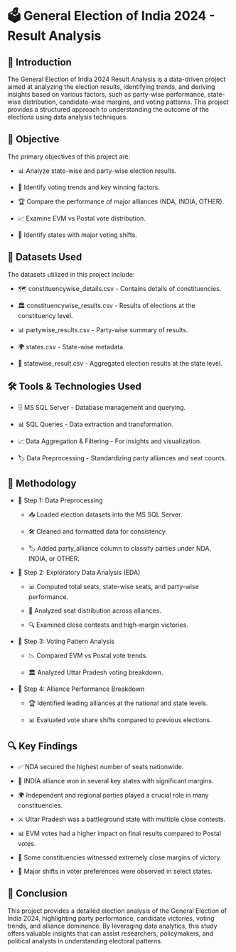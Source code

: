 # 🗳️ General Election of India 2024 - Result Analysis

## 📖  Introduction

The General Election of India 2024 Result Analysis is a data-driven project aimed at analyzing the election results, identifying trends, and deriving insights based on various factors, such as party-wise performance, state-wise distribution, candidate-wise margins, and voting patterns. This project provides a structured approach to understanding the outcome of the elections using data analysis techniques.

## 🎯 Objective

The primary objectives of this project are:

 - 📊 Analyze state-wise and party-wise election results.

 - 🔎 Identify voting trends and key winning factors.

 - 🏆 Compare the performance of major alliances (NDA, INDIA, OTHER).

 - 📈 Examine EVM vs Postal vote distribution.

 - 📍 Identify states with major voting shifts.

## 📂  Datasets Used

The datasets utilized in this project include:

 - 🗺️ constituencywise_details.csv - Contains details of constituencies.

 - 🏛️ constituencywise_results.csv - Results of elections at the constituency level.

 - 📊 partywise_results.csv - Party-wise summary of results.

 - 🌍 states.csv - State-wise metadata.

 - 📌 statewise_result.csv - Aggregated election results at the state level.

## 🛠️ Tools & Technologies Used

 - 🗄️ MS SQL Server - Database management and querying.

 - 📊 SQL Queries - Data extraction and transformation.

 - 📈 Data Aggregation & Filtering - For insights and visualization.

 - 🏷️ Data Preprocessing - Standardizing party alliances and seat counts.

## 🔬  Methodology

 - 📌 Step 1: Data Preprocessing

   - 📥 Loaded election datasets into the MS SQL Server.

   - 🛠️ Cleaned and formatted data for consistency.

   - 🏷️ Added party_alliance column to classify parties under NDA, INDIA, or OTHER.

- 📌 Step 2: Exploratory Data Analysis (EDA)

   - 📊 Computed total seats, state-wise seats, and party-wise performance.

   - 🎯 Analyzed seat distribution across alliances.

   - 🔍 Examined close contests and high-margin victories.

- 📌 Step 3: Voting Pattern Analysis

   - 📉 Compared EVM vs Postal vote trends.

   - 🏛️ Analyzed Uttar Pradesh voting breakdown.

- 📌 Step 4: Alliance Performance Breakdown

   - 🏆 Identified leading alliances at the national and state levels.

   - 📊 Evaluated vote share shifts compared to previous elections.

## 🔍  Key Findings

   - ✅ NDA secured the highest number of seats nationwide.

   - 🎯 INDIA alliance won in several key states with significant margins.

   - 🌍 Independent and regional parties played a crucial role in many constituencies.

   - ⚔️ Uttar Pradesh was a battleground state with multiple close contests.

   - 📊 EVM votes had a higher impact on final results compared to Postal votes.

   - 🏁 Some constituencies witnessed extremely close margins of victory.

   - 🔄 Major shifts in voter preferences were observed in select states.

## 📜 Conclusion

This project provides a detailed election analysis of the General Election of India 2024, highlighting party performance, candidate victories, voting trends, and alliance dominance. By leveraging data analytics, this study offers valuable insights that can assist researchers, policymakers, and political analysts in understanding electoral patterns.
